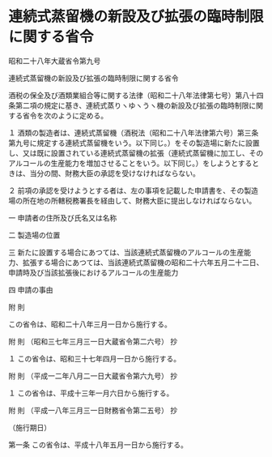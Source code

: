 # 連続式蒸留機の新設及び拡張の臨時制限に関する省令

昭和二十八年大蔵省令第九号

連続式蒸留機の新設及び拡張の臨時制限に関する省令

酒税の保全及び酒類業組合等に関する法律（昭和二十八年法律第七号）第八十四条第二項の規定に基き、連続式蒸りヽゆヽうヽ機の新設及び拡張の臨時制限に関する省令を次のように定める。

１ 酒類の製造者は、連続式蒸留機（酒税法（昭和二十八年法律第六号）第三条第九号に規定する連続式蒸留機をいう。以下同じ。）をその製造場に新たに設置し、又は既に設置されている連続式蒸留機の拡張（連続式蒸留機に加工し、そのアルコールの生産能力を増加させることをいう。以下同じ。）をしようとするときは、当分の間、財務大臣の承認を受けなければならない。

２ 前項の承認を受けようとする者は、左の事項を記載した申請書を、その製造場の所在地の所轄税務署長を経由して、財務大臣に提出しなければならない。

一 申請者の住所及び氏名又は名称

二 製造場の位置

三 新たに設置する場合にあつては、当該連続式蒸留機のアルコールの生産能力、拡張する場合にあつては、当該連続式蒸留機の昭和二十六年五月二十二日、申請時及び当該拡張後におけるアルコールの生産能力

四 申請の事由

附 則

この省令は、昭和二十八年三月一日から施行する。

附 則 （昭和三七年三月三一日大蔵省令第二六号） 抄

１ この省令は、昭和三十七年四月一日から施行する。

附 則 （平成一二年八月二一日大蔵省令第六九号） 抄

１ この省令は、平成十三年一月六日から施行する。

附 則 （平成一八年三月三一日財務省令第二五号） 抄

（施行期日）

第一条 この省令は、平成十八年五月一日から施行する。
